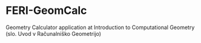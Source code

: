 # FERI-GeomCalc
Geometry Calculator application at Introduction to Computational Geometry (slo. Uvod v Računalniško Geometrijo) 

